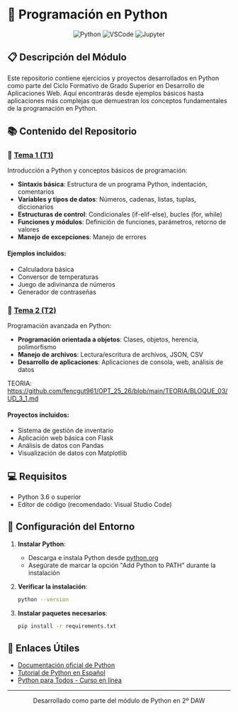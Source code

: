 # 🐍 Programación en Python

<div align="center">
  <img src="https://img.shields.io/badge/Python-3776AB?style=for-the-badge&logo=python&logoColor=white" alt="Python"/>
  <img src="https://img.shields.io/badge/VSCode-007ACC?style=for-the-badge&logo=visual-studio-code&logoColor=white" alt="VSCode"/>
  <img src="https://img.shields.io/badge/Jupyter-F37626?style=for-the-badge&logo=jupyter&logoColor=white" alt="Jupyter"/>
</div>

## 📋 Descripción del Módulo

Este repositorio contiene ejercicios y proyectos desarrollados en Python como parte del Ciclo Formativo de Grado Superior en Desarrollo de Aplicaciones Web. Aquí encontrarás desde ejemplos básicos hasta aplicaciones más complejas que demuestran los conceptos fundamentales de la programación en Python.

## 📚 Contenido del Repositorio

### 📁 [Tema 1 (T1)](./T1/)

Introducción a Python y conceptos básicos de programación:
- **Sintaxis básica**: Estructura de un programa Python, indentación, comentarios
- **Variables y tipos de datos**: Números, cadenas, listas, tuplas, diccionarios
- **Estructuras de control**: Condicionales (if-elif-else), bucles (for, while)
- **Funciones y módulos**: Definición de funciones, parámetros, retorno de valores
- **Manejo de excepciones**: Manejo de errores

#### Ejemplos incluidos:
- Calculadora básica
- Conversor de temperaturas
- Juego de adivinanza de números
- Generador de contraseñas

### 📁 [Tema 2 (T2)](./T2/)

Programación avanzada en Python:
- **Programación orientada a objetos**: Clases, objetos, herencia, polimorfismo
- **Manejo de archivos**: Lectura/escritura de archivos, JSON, CSV
- **Desarrollo de aplicaciones**: Aplicaciones de consola, web, análisis de datos

TEORIA: https://github.com/fencgut961/OPT_25_26/blob/main/TEORIA/BLOQUE_03/UD_3_1.md



#### Proyectos incluidos:
- Sistema de gestión de inventario
- Aplicación web básica con Flask
- Análisis de datos con Pandas
- Visualización de datos con Matplotlib

## 💻 Requisitos

- Python 3.6 o superior
- Editor de código (recomendado: Visual Studio Code)

## 🔧 Configuración del Entorno

1. **Instalar Python**:
   - Descarga e instala Python desde [python.org](https://www.python.org/downloads/)
   - Asegúrate de marcar la opción "Add Python to PATH" durante la instalación

2. **Verificar la instalación**:
   ```bash
   python --version
   ```

3. **Instalar paquetes necesarios**:
   ```bash
   pip install -r requirements.txt
   ```

## 🔗 Enlaces Útiles

- [Documentación oficial de Python](https://docs.python.org/es/3/)
- [Tutorial de Python en Español](https://docs.python.org/es/3/tutorial/index.html)
- [Python para Todos - Curso en línea](https://www.py4e.com/)

---

<div align="center">
  <p>Desarrollado como parte del módulo de Python en 2º DAW</p>
</div>